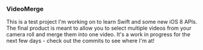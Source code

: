 ### VideoMerge ###

This is a test project I'm working on to learn Swift and some new iOS 8 APIs. The final product is meant to allow you to select multiple videos from your camera roll and merge them into one video. It's a work in progress for the next few days - check out the commits to see where I'm at!